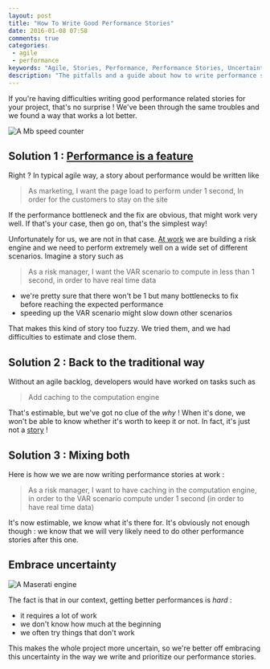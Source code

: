 ```yaml
---
layout: post
title: "How To Write Good Performance Stories"
date: 2016-01-08 07:58
comments: true
categories:
 - agile
 - performance
keywords: "Agile, Stories, Performance, Performance Stories, Uncertainty"
description: "The pitfalls and a guide about how to write performance stories in an uncertain context"
---
```

If you're having difficulties writing good performance related stories for your project, that's no surprise ! We've been through the same troubles and we found a way that works a lot better.

![A Mb speed counter]({{site.url}}/imgs/2016-01-08-how-to-write-good-performance-stories/speed.jpg)

## Solution 1 : [Performance is a feature](/performance-is-a-feature/)

Right ? In typical agile way, a story about performance would be written like

> As marketing, I want the page load to perform under 1 second, In order for the customers to stay on the site

If the performance bottleneck and the fix are obvious, that might work very well. If that's your case, then go on, that's the simplest way!

Unfortunately for us, we are not in that case. [At work](http://www.murex.com) we are building a risk engine and we need to perform extremely well on a wide set of different scenarios. Imagine a story such as

> As a risk manager, I want the VAR scenario to compute in less than 1 second, in order to have real time data

* we're pretty sure that there won't be 1 but many bottlenecks to fix before reaching the expected performance
* speeding up the VAR scenario might slow down other scenarios

That makes this kind of story too fuzzy. We tried them, and we had difficulties to estimate and close them.

## Solution 2 : Back to the traditional way

Without an agile backlog, developers would have worked on tasks such as

> Add caching to the computation engine

That's estimable, but we've got no clue of the *why* ! When it's done, we won't be able to know whether it's worth to keep it or not. In fact, it's just not a [story](https://en.wikipedia.org/wiki/INVEST_(mnemonic)) !

## Solution 3 : Mixing both

Here is how we we are now writing performance stories at work :

> As a risk manager, I want to have caching in the computation engine, in order to the VAR scenario compute under 1 second (in order to have real time data)

It's now estimable, we know what it's there for. It's obviously not enough though : we know that we will very likely need to do other performance stories after this one.

## Embrace uncertainty

![A Maserati engine]({{site.url}}/imgs/2016-01-08-how-to-write-good-performance-stories/engine.jpg)

The fact is that in our context, getting better performances is *hard* :

* it requires a lot of work
* we don't know how much at the beginning
* we often try things that don't work

This makes the whole project more uncertain, so we're better off embracing this uncertainty in the way we write and prioritize our performance stories.
